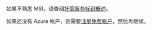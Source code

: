 如果不熟悉 MSI，请查阅[托管服务标识概述](../articles/active-directory/msi-overview.md)。

如果还没有 Azure 帐户，则需要[注册免费帐户](https://azure.microsoft.com/free/)，然后再继续。
